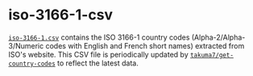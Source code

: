 # iso-3166-1-csv

[`iso-3166-1.csv`](./iso-3166-1.csv) contains the ISO 3166-1 country codes (Alpha-2/Alpha-3/Numeric codes with English and French short names) extracted from ISO's website. This CSV file is periodically updated by [`takuma7/get-country-codes`](https://github.com/takuma7/get-country-codes) to reflect the latest data.
